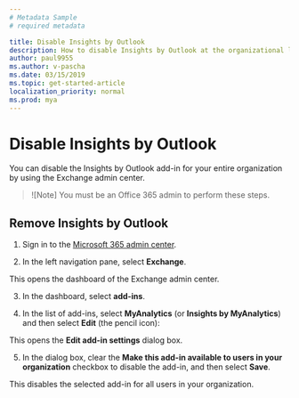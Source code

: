 ```yaml
---
# Metadata Sample
# required metadata

title: Disable Insights by Outlook
description: How to disable Insights by Outlook at the organizational level 
author: paul9955
ms.author: v-pascha
ms.date: 03/15/2019
ms.topic: get-started-article
localization_priority: normal 
ms.prod: mya
---
```


# Disable Insights by Outlook

You can disable the Insights by Outlook add-in for your entire organization by using the Exchange admin center.

> ![Note]
> You must be an Office 365 admin to perform these steps. 

## Remove Insights by Outlook

1. Sign in to the [Microsoft 365 admin center](https://admin.microsoft.com/adminportal).

2. In the left navigation pane, select **Exchange**. 

<!--
   ![Microsoft 365 admin center](../../images/mya/use/exchange-admin-center.png) -->
         
   This opens the dashboard of the Exchange admin center.  
 
3. In the dashboard, select **add-ins**. 

<!--
   ![Add-ins page](../../images/mya/use/add-ins-page.png) -->
         
4. In the list of add-ins, select **MyAnalytics** (or **Insights by MyAnalytics**) and then select **Edit** (the pencil icon):

<!--
   ![Select add-in](../../images/mya/use/select-add-in.png) -->
    
   This opens the **Edit add-in settings** dialog box.

5. In the dialog box, clear the **Make this add-in available to users in your organization** checkbox to disable the add-in, and then select **Save**.

<!--
   ![Clear checkboxes and Save](../../images/mya/use/clear-checkbox.png) -->

This disables the selected add-in for all users in your organization.
